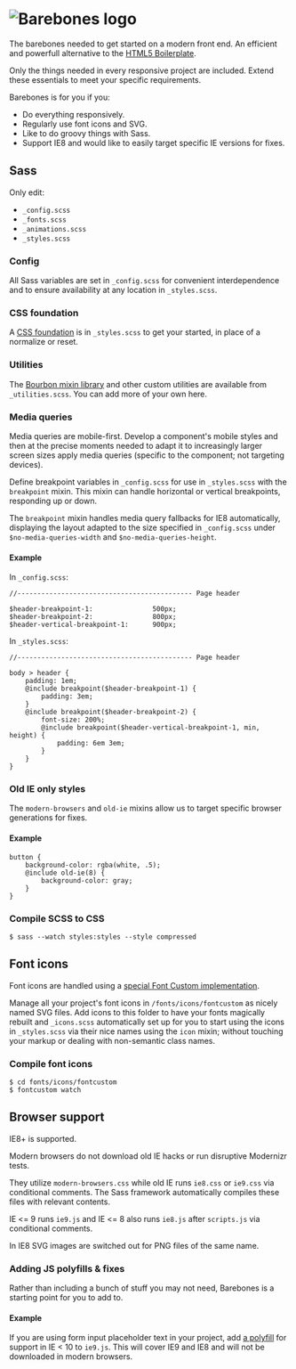 # ![Barebones logo](http://jaydenseric.com/shared/barebones-logo.svg)

The barebones needed to get started on a modern front end. An efficient and powerfull alternative to the [HTML5 Boilerplate](http://html5boilerplate.com).

Only the things needed in every responsive project are included. Extend these essentials to meet your specific requirements.

Barebones is for you if you:

- Do everything responsively.
- Regularly use font icons and SVG.
- Like to do groovy things with Sass.
- Support IE8 and would like to easily target specific IE versions for fixes.

## Sass

Only edit:

- `_config.scss`
- `_fonts.scss`
- `_animations.scss`
- `_styles.scss`

### Config

All Sass variables are set in `_config.scss` for convenient interdependence and to ensure availability at any location in `_styles.scss`.

### CSS foundation

A [CSS foundation](http://jaydenseric.com/blog/forget-normalize-or-resets-lay-your-own-css-foundation) is in `_styles.scss` to get your started, in place of a normalize or reset.

### Utilities

The [Bourbon mixin library](http://bourbon.io) and other custom utilities are available from `_utilities.scss`. You can add more of your own here.

### Media queries

Media queries are mobile-first. Develop a component's mobile styles and then at the precise moments needed to adapt it to increasingly larger screen sizes apply media queries (specific to the component; not targeting devices).

Define breakpoint variables in `_config.scss` for use in `_styles.scss` with the `breakpoint` mixin. This mixin can handle horizontal or vertical breakpoints, responding up or down.

The `breakpoint` mixin handles media query fallbacks for IE8 automatically, displaying the layout adapted to the size specified in `_config.scss` under `$no-media-queries-width` and `$no-media-queries-height`.

#### Example

In `_config.scss`:

    //-------------------------------------------- Page header

    $header-breakpoint-1:				500px;
    $header-breakpoint-2:				800px;
    $header-vertical-breakpoint-1:		900px;

In `_styles.scss`:

    //-------------------------------------------- Page header
    
	body > header {
		padding: 1em;
		@include breakpoint($header-breakpoint-1) {
    	    padding: 3em;
        }
        @include breakpoint($header-breakpoint-2) {
    	    font-size: 200%;
    	    @include breakpoint($header-vertical-breakpoint-1, min, height) {
    	    	padding: 6em 3em;
            }
        }
	}

### Old IE only styles

The `modern-browsers` and `old-ie` mixins allow us to target specific browser generations for fixes.

#### Example

    button {
    	background-color: rgba(white, .5);
    	@include old-ie(8) {
    		background-color: gray;
    	}
    }

### Compile SCSS to CSS

    $ sass --watch styles:styles --style compressed

## Font icons

Font icons are handled using a [special Font Custom implementation](http://jaydenseric.com/blog/font-icons-like-a-boss-with-sass-and-font-custom).

Manage all your project's font icons in `/fonts/icons/fontcustom` as nicely named SVG files. Add icons to this folder to have your fonts magically rebuilt and `_icons.scss` automatically set up for you to start using the icons in `_styles.scss` via their nice names using the `icon` mixin; without touching your markup or dealing with non-semantic class names.

### Compile font icons

    $ cd fonts/icons/fontcustom
    $ fontcustom watch

## Browser support

IE8+ is supported.

Modern browsers do not download old IE hacks or run disruptive Modernizr tests.

They utilize `modern-browsers.css` while old IE runs `ie8.css` or `ie9.css` via conditional comments. The Sass framework automatically compiles these files with relevant contents.

IE <= 9 runs `ie9.js` and IE <= 8 also runs `ie8.js` after `scripts.js` via conditional comments.

In IE8 SVG images are switched out for PNG files of the same name.

### Adding JS polyfills & fixes

Rather than including a bunch of stuff you may not need, Barebones is a starting point for you to add to.

#### Example

If you are using form input placeholder text in your project, add [a polyfill](http://mths.be/placeholder) for support in IE < 10 to `ie9.js`. This will cover IE9 and IE8 and will not be downloaded in modern browsers.
